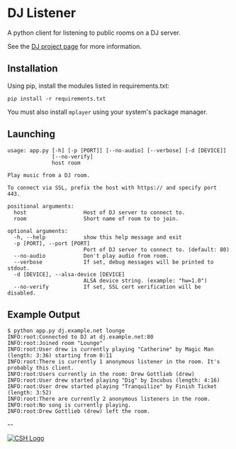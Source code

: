 # DJ Listener

A python client for listening to public rooms on a DJ server.

See the [DJ project page](https://github.com/dag10/DJ) for more information.

Installation
---
Using pip, install the modules listed in requirements.txt:

`pip install -r requirements.txt`

You must also install `mplayer` using your system's package manager.

Launching
---
```
usage: app.py [-h] [-p [PORT]] [--no-audio] [--verbose] [-d [DEVICE]]
              [--no-verify]
              host room

Play music from a DJ room.

To connect via SSL, prefix the host with https:// and specify port 443.

positional arguments:
  host                  Host of DJ server to connect to.
  room                  Short name of room to to join.

optional arguments:
  -h, --help            show this help message and exit
  -p [PORT], --port [PORT]
                        Port of DJ server to connect to. (default: 80)
  --no-audio            Don't play audio from room.
  --verbose             If set, debug messages will be printed to stdout.
  -d [DEVICE], --alsa-device [DEVICE]
                        ALSA device string. (example: "hw=1.0")
  --no-verify           If set, SSL cert verification will be disabled.
```

Example Output
---
```
$ python app.py dj.example.net lounge
INFO:root:Connected to DJ at dj.example.net:80
INFO:root:Joined room "Lounge"
INFO:root:User drew is currently playing "Catherine" by Magic Man  (length: 3:36) starting from 0:11
INFO:root:There is currently 1 anonymous listener in the room. It's probably this client.
INFO:root:Users currently in the room: Drew Gottlieb (drew)
INFO:root:User drew started playing "Dig" by Incubus (length: 4:16)
INFO:root:User drew started playing "Tranquilize" by Finish Ticket (length: 3:52)
INFO:root:There are currently 2 anonymous listeners in the room.
INFO:root:No song is currently playing.
INFO:root:Drew Gottlieb (drew) left the room.
```

--

[![CSH Logo](http://csh.rit.edu/images/logo.png)](http://csh.rit.edu)
